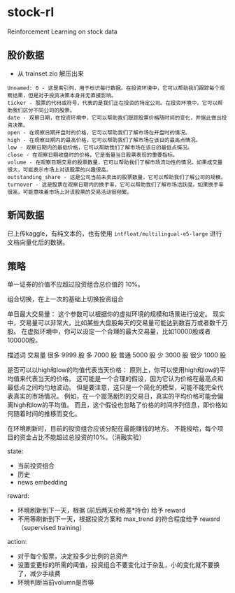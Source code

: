 # stock-rl
Reinforcement Learning on stock data

## 股价数据
- 从 trainset.zio 解压出来
```
Unnamed: 0 - 这是索引列，用于标识每行数据。在投资环境中，它可以帮助我们跟踪每个观察结果，但是对于投资决策本身并无直接影响。
ticker - 股票的代码或符号，代表的是我们正在投资的特定公司。在投资环境中，它可以帮助我们区分不同公司的股票。
date - 观察日期，在投资环境中，它可以帮助我们跟踪股票价格随时间的变化，并据此做出投资决策。
open - 在观察日期开盘时的价格，它可以帮助我们了解市场在开盘时的情况。
high - 在观察日期内的最高价格，它可以帮助我们了解市场在该日的最高点情况。
low - 观察日期内的最低价格，它可以帮助我们了解市场在该日的最低点情况。
close - 在观察日期收盘时的价格，它是衡量当日股票表现的重要指标。
volume - 在观察日期交易的股票数量，它可以帮助我们了解市场流动性的情况。如果成交量很大，可能表示市场上对该股票的兴趣很高。
outstanding_share - 这是公司当前未卖出的股票数量，它可以帮助我们了解公司的规模。
turnover - 这是股票在观察日期内的换手率，它可以帮助我们了解市场活跃度。如果换手率很高，可能意味着市场上对该股票的交易活动很频繁。
```

## 新闻数据

已上传kaggle，有纯文本的，也有使用 `intfloat/multilingual-e5-large` 进行文档向量化后的数据。

## 策略
单一证券的价值不应超过投资组合总价值的 10%。

组合切换，在上一次的基础上切换投资组合

单日最大交易量：
这个参数可以根据你的虚拟环境的规模和场景进行设定。
现实中，交易量可以非常大，比如某些大盘股每天的交易量可能达到数百万或者数千万股。
在虚拟环境中，你可以设定一个合理的最大交易量，比如10000股或者100000股。

描述词	交易量
很多	9999 股
多	    7000 股
普通	5000 股
少	    3000 股
很少	1000 股


是否可以以high和low的均值代表当天价格：
原则上，你可以使用high和low的平均值来代表当天的价格。
这可能是一个合理的假设，因为它认为价格在最高点和最低点之间均匀地波动。
但是要注意，这只是一个简化的模型，可能不能完全代表真实的市场情况。
例如，在一个震荡剧烈的交易日，真实的平均价格可能会偏离high和low的平均值。
而且，这个假设也忽略了价格的时间序列信息，即价格如何随着时间的推移而变化。

在环境刷新时，目前的投资组合应该分配在最能赚钱的地方。
不能梭哈，每个项目的资金占比不能超过总投资的10%。（消融实验）

state:
- 当前投资组合
- 历史
- news embedding

reward:
- 环境刷新到下一天，根据 (前后两天价格差*持仓) 给予 reward
- 不用等刷新到下一天，根据投资方案和 max_trend 的符合程度给予 reward（supervised training）

action:
- 对于每个股票，决定投多少比例的总资产
- 设置变更标的所需的阈值，投资组合不要变化过于杂乱，小的变化就不要换了，减少手续费
- 环境判断当前volumn是否够